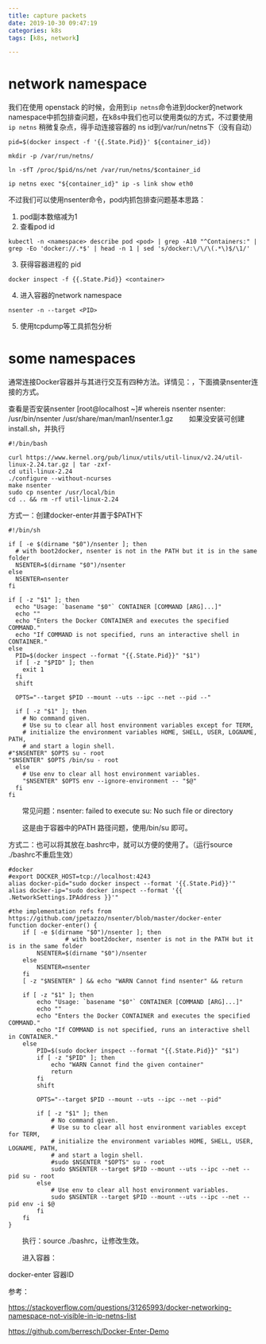 ```yaml
---
title: capture packets
date: 2019-10-30 09:47:19
categories: k8s
tags: [k8s, network]

---
```

# network namespace

我们在使用 openstack 的时候，会用到`ip netns`命令进到docker的network namespace中抓包排查问题，在k8s中我们也可以使用类似的方式，不过要使用 `ip netns` 稍微复杂点，得手动连接容器的 ns id到/var/run/netns下（没有自动）
```
pid=$(docker inspect -f '{{.State.Pid}}' ${container_id})

mkdir -p /var/run/netns/

ln -sfT /proc/$pid/ns/net /var/run/netns/$container_id

ip netns exec "${container_id}" ip -s link show eth0

```

不过我们可以使用nsenter命令，pod内抓包排查问题基本思路：

1. pod副本数缩减为1
2. 查看pod id
```
kubectl -n <namespace> describe pod <pod> | grep -A10 "^Containers:" | grep -Eo 'docker://.*$' | head -n 1 | sed 's/docker:\/\/\(.*\)$/\1/'

```
3. 获得容器进程的 pid
```
docker inspect -f {{.State.Pid}} <container>
```

4. 进入容器的network namespace
```
nsenter -n --target <PID>
```
5. 使用tcpdump等工具抓包分析


# some namespaces

通常连接Docker容器并与其进行交互有四种方法。详情见：[](https://github.com/berresch/Docker-Enter-Demo)，下面摘录nsenter连接的方式。

查看是否安装nsenter
[root@localhost ~]# whereis nsenter
nsenter: /usr/bin/nsenter /usr/share/man/man1/nsenter.1.gz
　　如果没安装可创建install.sh，并执行

```
#!/bin/bash

curl https://www.kernel.org/pub/linux/utils/util-linux/v2.24/util-linux-2.24.tar.gz | tar -zxf-
cd util-linux-2.24
./configure --without-ncurses
make nsenter
sudo cp nsenter /usr/local/bin
cd .. && rm -rf util-linux-2.24
```

方式一：创建docker-enter并置于$PATH下
```
#!/bin/sh

if [ -e $(dirname "$0")/nsenter ]; then
  # with boot2docker, nsenter is not in the PATH but it is in the same folder
  NSENTER=$(dirname "$0")/nsenter
else
  NSENTER=nsenter
fi

if [ -z "$1" ]; then
  echo "Usage: `basename "$0"` CONTAINER [COMMAND [ARG]...]"
  echo ""
  echo "Enters the Docker CONTAINER and executes the specified COMMAND."
  echo "If COMMAND is not specified, runs an interactive shell in CONTAINER."
else
  PID=$(docker inspect --format "{{.State.Pid}}" "$1")
  if [ -z "$PID" ]; then
    exit 1
  fi
  shift

  OPTS="--target $PID --mount --uts --ipc --net --pid --"

  if [ -z "$1" ]; then
    # No command given.
    # Use su to clear all host environment variables except for TERM,
    # initialize the environment variables HOME, SHELL, USER, LOGNAME, PATH,
    # and start a login shell.
#"$NSENTER" $OPTS su - root
"$NSENTER" $OPTS /bin/su - root
  else
    # Use env to clear all host environment variables.
    "$NSENTER" $OPTS env --ignore-environment -- "$@"
  fi
fi
```

　　常见问题：nsenter: failed to execute su: No such file or directory

　　这是由于容器中的PATH 路径问题，使用/bin/su 即可。

方式二：也可以将其放在.bashrc中，就可以方便的使用了。（运行source ./bashrc不重启生效）
```
#docker
#export DOCKER_HOST=tcp://localhost:4243
alias docker-pid="sudo docker inspect --format '{{.State.Pid}}'"
alias docker-ip="sudo docker inspect --format '{{ .NetworkSettings.IPAddress }}'"

#the implementation refs from https://github.com/jpetazzo/nsenter/blob/master/docker-enter
function docker-enter() {
    if [ -e $(dirname "$0")/nsenter ]; then
                # with boot2docker, nsenter is not in the PATH but it is in the same folder
        NSENTER=$(dirname "$0")/nsenter
    else
        NSENTER=nsenter
    fi
    [ -z "$NSENTER" ] && echo "WARN Cannot find nsenter" && return

    if [ -z "$1" ]; then
        echo "Usage: `basename "$0"` CONTAINER [COMMAND [ARG]...]"
        echo ""
        echo "Enters the Docker CONTAINER and executes the specified COMMAND."
        echo "If COMMAND is not specified, runs an interactive shell in CONTAINER."
    else
        PID=$(sudo docker inspect --format "{{.State.Pid}}" "$1")
        if [ -z "$PID" ]; then
            echo "WARN Cannot find the given container"
            return
        fi
        shift
    
        OPTS="--target $PID --mount --uts --ipc --net --pid"
    
        if [ -z "$1" ]; then
            # No command given.
            # Use su to clear all host environment variables except for TERM,
            # initialize the environment variables HOME, SHELL, USER, LOGNAME, PATH,
            # and start a login shell.
            #sudo $NSENTER "$OPTS" su - root
            sudo $NSENTER --target $PID --mount --uts --ipc --net --pid su - root
        else
            # Use env to clear all host environment variables.
            sudo $NSENTER --target $PID --mount --uts --ipc --net --pid env -i $@
        fi
    fi
}
```
　　执行：source ./bashrc，让修改生效。

　　进入容器：

docker-enter 容器ID


参考：

https://stackoverflow.com/questions/31265993/docker-networking-namespace-not-visible-in-ip-netns-list



https://github.com/berresch/Docker-Enter-Demo
